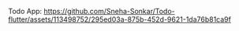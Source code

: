 Todo App:
https://github.com/Sneha-Sonkar/Todo-flutter/assets/113498752/295ed03a-875b-452d-9621-1da76b81ca9f
